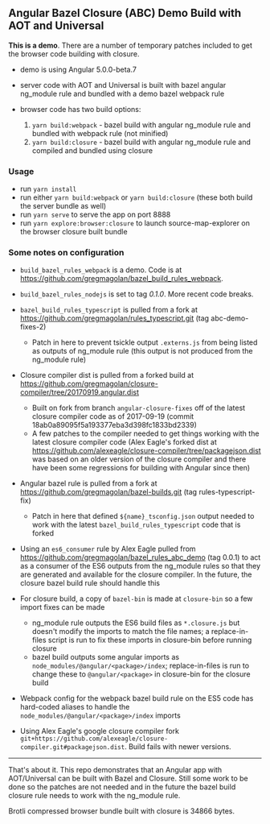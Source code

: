 ## Angular Bazel Closure (ABC) Demo Build with AOT and Universal

**This is a demo**. There are a number of temporary patches included to get the browser code building with closure.

* demo is using Angular 5.0.0-beta.7

* server code with AOT and Universal is built with bazel angular ng_module rule and bundled with a demo bazel webpack rule

* browser code has two build options:
  1. `yarn build:webpack` - bazel build with angular ng_module rule and bundled with webpack rule (not minified)
  2. `yarn build:closure` - bazel build with angular ng_module rule and compiled and bundled using closure

### Usage

  * run `yarn install`
  * run either `yarn build:webpack` or `yarn build:closure` (these both build the server bundle as well)
  * run `yarn serve` to serve the app on port 8888
  * run `yarn explore:browser:closure` to launch source-map-explorer on the browser closure built bundle

### Some notes on configuration

* `build_bazel_rules_webpack` is a demo. Code is at https://github.com/gregmagolan/bazel_build_rules_webpack.

* `build_bazel_rules_nodejs` is set to tag _0.1.0_. More recent code breaks.

* `bazel_build_rules_typescript` is pulled from a fork at https://github.com/gregmagolan/rules_typescript.git (tag abc-demo-fixes-2)
  * Patch in here to prevent tsickle output `.externs.js` from being listed as outputs of ng_module rule (this output is not produced from the ng_module rule)

* Closure compiler dist is pulled from a forked build at https://github.com/gregmagolan/closure-compiler/tree/20170919.angular.dist
  * Built on fork from branch `angular-closure-fixes` off of the latest closure compiler code as of 2017-09-19 (commit 18ab0a89095f5a193377eba3d398fc1833bd2339)
  * A few patches to the compiler needed to get things working with the latest closure compiler code (Alex Eagle's forked dist at https://github.com/alexeagle/closure-compiler/tree/packagejson.dist was based on an older version of the closure compiler and there have been some regressions for building with Angular since then)

* Angular bazel rule is pulled from a fork at https://github.com/gregmagolan/bazel-builds.git (tag rules-typescript-fix)
  * Patch in here that defined `${name}_tsconfig.json` output needed to work with the latest `bazel_build_rules_typescript` code that is forked

* Using an `es6_consumer` rule by Alex Eagle pulled from https://github.com/gregmagolan/bazel_rules_abc_demo (tag 0.0.1) to act as a consumer of the ES6 outputs from the ng_module rules so that they are generated and available for the closure compiler. In the future, the closure bazel build rule should handle this

* For closure build, a copy of `bazel-bin` is made at `closure-bin` so a few import fixes can be made
  * ng_module rule outputs the ES6 build files as `*.closure.js` but doesn't modify the imports to match the file names; a replace-in-files script is run to fix these imports in closure-bin before running closure
  * bazel build outputs some angular imports as `node_modules/@angular/<package>/index`; replace-in-files is run to change these to `@angular/<package>` in closure-bin for the closure build

* Webpack config for the webpack bazel build rule on the ES5 code has hard-coded aliases to handle the `node_modules/@angular/<package>/index` imports

* Using Alex Eagle's google closure compiler fork `git+https://github.com/alexeagle/closure-compiler.git#packagejson.dist`. Build fails with newer versions.

---

That's about it. This repo demonstrates that an Angular app with AOT/Universal can be built with Bazel and Closure. Still some work to be done so the patches are not needed and in the future the bazel build closure rule needs to work with the ng_module rule.

Brotli compressed browser bundle built with closure is 34866 bytes.
